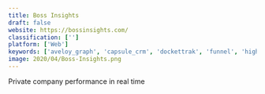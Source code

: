 ```yaml
---
title: Boss Insights
draft: false 
website: https://bossinsights.com/
classification: ['']
platform: ['Web']
keywords: ['aveloy_graph', 'capsule_crm', 'dockettrak', 'funnel', 'highrise', 'insightly', 'pck', 'pipedrive', 'plusx_excel_add-in', 'royaltyzone', 'salesforce', 'spekfy', 'staniford_tomita', 'suitecrm', 'veloxy', 'vtiger_crm', 'zoho_crm']
image: 2020/04/Boss-Insights.png
---
```

Private company performance in real time